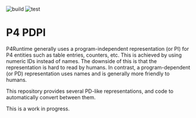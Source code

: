 ![build](https://github.com/google/p4-pdpi/workflows/build/badge.svg)
![test](https://github.com/google/p4-pdpi/workflows/test/badge.svg)

# P4 PDPI

P4Runtime generally uses a program-independent representation (or PI) for P4
entities such as table entries, counters, etc. This is achieved by using numeric
IDs instead of names. The downside of this is that the representation is hard to
read by humans. In contrast, a program-dependent (or PD) representation uses
names and is generally more friendly to humans.

This repository provides several PD-like representations, and code to
automatically convert between them.

This is a work in progress.

